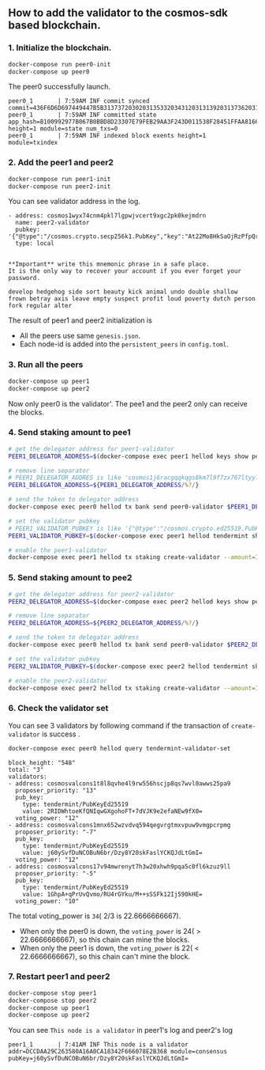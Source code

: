 ## How to add the validator to the cosmos-sdk based blockchain.

### 1. Initialize the blockchain.

```sh
docker-compose run peer0-init 
docker-compose up peer0
```

The peer0 successfully launch.

```
peer0_1       | 7:59AM INF commit synced commit=436F6D6D697449447B5B3137372030203135332034312031313920313736203130332031373620313837203231362032313020353120372032333120313539203233352034312031373020363320333620363120312032312035362032343220313332203831203235352031373020313239203130322038355D3A317D
peer0_1       | 7:59AM INF committed state app_hash=B100992977B067B0BBD8D23307E79FEB29AA3F243D011538F28451FFAA816655 height=1 module=state num_txs=0
peer0_1       | 7:59AM INF indexed block exents height=1 module=txindex
```

### 2. Add the peer1 and peer2
```sh
docker-compose run peer1-init
docker-compose run peer2-init
```

You can see validator address in the log.
```
- address: cosmos1wyx74cnm4pkl7lgpwjvcert9xgc2pk0kejmdrn
  name: peer2-validator
  pubkey: '{"@type":"/cosmos.crypto.secp256k1.PubKey","key":"At22Mo8HkSaOjRzPfpQrG9y/q9rDISW0vnIwoTwRr6+2"}'
  type: local


**Important** write this mnemonic phrase in a safe place.
It is the only way to recover your account if you ever forget your password.

develop hedgehog side sort beauty kick animal undo double shallow frown betray axis leave empty suspect profit loud poverty dutch person fork regular alter
```

The result of peer1 and peer2 initialization is
* All the peers use same `genesis.json`.
* Each node-id is added into the `persistent_peers` in `config.toml`.

### 3. Run all the peers
```sh
docker-compose up peer1
docker-compose up peer2
```

Now only peer0 is the validator'. 
The pee1 and the peer2 only can receive the blocks.

### 4. Send staking amount to pee1

```sh
# get the delegator address for peer1-validator  
PEER1_DELEGATOR_ADDRESS=$(docker-compose exec peer1 hellod keys show peer1-validator -a --keyring-backend test)

# remove line separator
# PEER1_DELEGATOR_ADDRES is like 'cosmos1j6racgqqkqgs8km7l9f7zx767ltyylgarthvdc'
PEER1_DELEGATOR_ADDRESS=${PEER1_DELEGATOR_ADDRESS/%?/}

# send the token to delegator address
docker-compose exec peer0 hellod tx bank send peer0-validator $PEER1_DELEGATOR_ADDRESS 15000000stake --keyring-backend test

# set the validator pubkey
# PEER1_VALIDATOR_PUBKEY is like '{"@type":"/cosmos.crypto.ed25519.PubKey","key":"qJKnTKMeFaxGoU5DQmXOnXybYIPTDLH0/n0g1QM5C2U="}'
PEER1_VALIDATOR_PUBKEY=$(docker-compose exec peer1 hellod tendermint show-validator)

# enable the peer1-validator 
docker-compose exec peer1 hellod tx staking create-validator --amount=12000000stake --pubkey=$PEER1_VALIDATOR_PUBKEY --moniker="peer1" --commission-rate="0.10" --commission-max-rate="0.20" --commission-max-change-rate="0.01" --min-self-delegation="1000"  --gas-prices="0.0025stake" --from=peer1-validator --keyring-backend=test
```

### 5. Send staking amount to pee2
```sh
# get the delegator address for peer2-validator  
PEER2_DELEGATOR_ADDRESS=$(docker-compose exec peer2 hellod keys show peer2-validator -a --keyring-backend test)

# remove line separator
PEER2_DELEGATOR_ADDRESS=${PEER2_DELEGATOR_ADDRESS/%?/}

# send the token to delegator address
docker-compose exec peer0 hellod tx bank send peer0-validator $PEER2_DELEGATOR_ADDRESS 15000000stake --keyring-backend test

# set the validator pubkey
PEER2_VALIDATOR_PUBKEY=$(docker-compose exec peer2 hellod tendermint show-validator)

# enable the peer2-validator 
docker-compose exec peer2 hellod tx staking create-validator --amount=12000000stake --pubkey=$PEER2_VALIDATOR_PUBKEY --moniker="peer1" --commission-rate="0.10" --commission-max-rate="0.20" --commission-max-change-rate="0.01" --min-self-delegation="1000"  --gas-prices="0.0025stake" --from=peer2-validator --keyring-backend=test
```

### 6. Check the validator set
You can see 3 validators by following command if the transaction of `create-validator` is success .

```sh
docker-compose exec peer0 hellod query tendermint-validator-set
```

```
block_height: "548"
total: "3"
validators:
- address: cosmosvalcons1t8l8qvhe4l9rw556hscjp8qs7wvl0awws25pa9
  proposer_priority: "13"
  pub_key:
    type: tendermint/PubKeyEd25519
    value: 2RIDWhtoeKfQNIqwGXgohoFT+7dVJK9e2efaNEw9fX0=
  voting_power: "12"
- address: cosmosvalcons1mnx652wzvdvq594qegvrgtmxvpuw9vmgpcrpmg
  proposer_priority: "-7"
  pub_key:
    type: tendermint/PubKeyEd25519
    value: j60ySvfDuNCOBuN6br/Dzy8Y20skFaslYCKQJdLtGmI=
  voting_power: "12"
- address: cosmosvalcons17v94mwrenyt7h3w20xhwh9pqa5c0fl6kzuz9ll
  proposer_priority: "-5"
  pub_key:
    type: tendermint/PubKeyEd25519
    value: 1GhpA+qPrUvQvmo/RU4rGYku/M++sSSFk12Ij590kHE=
  voting_power: "10"
```

The total voting_power is `34`( 2/3 is 22.6666666667).
* When only the peer0 is down, the `voting_power` is 24( > 22.6666666667), so this chain can mine the blocks.
* When only the peer1 is down, the `voting_power` is 22( < 22.6666666667), so this chain can't mine the block.

### 7. Restart peer1 and peer2
```sh
docker-compose stop peer1
docker-compose stop peer2
docker-compose up peer1
docker-compose up peer2
```

You can see `This node is a validator` in peer1's log and peer2's log

```
peer1_1       | 7:41AM INF This node is a validator addr=DCCDAA29C263580A16A0CA18342F666078E2B368 module=consensus pubKey=j60ySvfDuNCOBuN6br/Dzy8Y20skFaslYCKQJdLtGmI=
```

